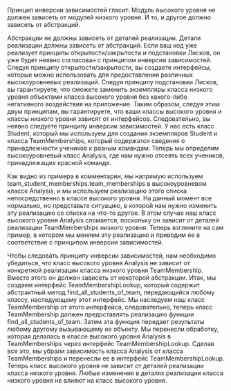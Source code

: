 Принцип инверсии зависимостей гласит: Модуль высокого уровня не должен зависеть от модулей низкого уровня. И то, и другое должно зависеть от абстракций. 

Абстракции не должны зависеть от деталей реализации. Детали реализации должны зависеть от абстракций. 
Если ваш код уже реализует принципы открытости/закрытости и подстановки Лисков, он уже будет неявно согласован с принципом инверсии зависимостей.  
Следуя принципу открытости/закрытости, вы создаете интерфейсы, которые можно использовать для предоставления различных высокоуровневых реализаций. 
Следуя принципу подстановки Лисков, вы гарантируете, что сможете заменить экземпляры класса низкого уровня объектами класса высокого уровня без какого-либо негативного воздействия на приложение. 
Таким образом, следуя этим двум принципам, вы гарантируете, что ваши классы высокого уровня и классы низкого уровня зависят от интерфейсов. Следовательно, вы неявно следуете принципу инверсии зависимостей.
У нас есть класс Student, который мы используем для создания экземпляров Student и класса TeamMemberships, который содержатся сведения о принадлежности учеников к разным командам.
Теперь мы определим высокоуровневый класс Analysis, где нам нужно отсеять всех учеников, принадлежащих красной команде.

Как видно из примера в комментарии, мы напрямую используем team_student_memberships.team_memberships в высокоуровневом классе Analysis, и мы используем реализацию этого списка непосредственно в классе высокого уровня. 
На данный момент все нормально, но представьте ситуацию, в которой нам нужно изменить эту реализацию со списка на что-то другое. В этом случае наш класс высокого уровня Analysis сломается, поскольку он зависит от деталей реализации TeamMemberships низкого уровня.
Теперь взгляните на сам пример, в котором мы меняем эту реализацию и приводим ее в соответствие с принципом инверсии зависимостей.

Чтобы следовать принципу инверсии зависимостей, нам необходимо убедиться, что класс высокого уровня Analysis не зависит от конкретной реализации класса низкого уровня TeamMembership. Вместо этого он должен зависеть от некоторой абстракции.
Итак, мы создаем интерфейс TeamMembershipLookup, который содержит абстрактный метод find_all_students_of_team, передающийся любому классу, наследующему этот интерфейс. 
Мы наследуем наш класс TeamMembership от этого интерфейса, следовательно, теперь класс TeamMembership должен предоставлять реализацию функции find_all_students_of_team. 
Затем эта функция передает результаты любому другому вызывающему ее объекту. Мы перенесли обработку, которая делалась в классе высокого уровня Analysis в TeamMemberships через интерфейс TeamMembershipLookup.
Сделав все это, мы убрали зависимость класса Analysis от класса TeamMemberships и перенесли ее в интерфейс TeamMembershipLookup. 
Теперь класс высокого уровня не зависит от деталей реализации класса низкого уровня. Любые изменения в деталях реализации класса низкого уровня не влияют на класс высокого уровня.
